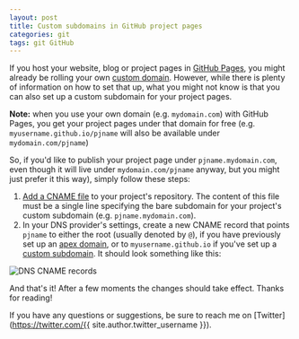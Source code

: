 ```yaml
---
layout: post
title: Custom subdomains in GitHub project pages
categories: git
tags: git GitHub
---
```


If you host your website, blog or project pages in [GitHub Pages](https://pages.github.com/), you might already be rolling your own [custom domain](https://help.github.com/articles/setting-up-a-custom-domain-with-github-pages/). However, while there is plenty of information on how to set that up, what you might not know is that you can also set up a custom subdomain for your project pages.

<!--more-->
<p class="message"><strong>Note:</strong> when you use your own domain (e.g. <code>mydomain.com</code>) with GitHub Pages, you get your project pages under that domain for free (e.g. <code>myusername.github.io/pjname</code> will also be available under <code>mydomain.com/pjname</code>)</p>

So, if you'd like to publish your project page under `pjname.mydomain.com`, even though it will live under `mydomain.com/pjname` anyway, but you might just prefer it this way), simply follow these steps:

1. [Add a CNAME file](https://help.github.com/articles/adding-a-cname-file-to-your-repository/) to your project's repository. The content of this file must be a single line specifying the bare subdomain for your project's custom subdomain (e.g. `pjname.mydomain.com`).
2. In your DNS provider's settings, create a new CNAME record that points `pjname` to either the root (usually denoted by `@`), if you have previously set up an [apex domain](https://help.github.com/articles/about-custom-domains-for-github-pages-sites/#apex-domains), or to `myusername.github.io` if you've set up a [custom subdomain](https://help.github.com/articles/about-custom-domains-for-github-pages-sites/#subdomains). It should look something like this:

<img title="DNS CNAME records" src="https://cloud.githubusercontent.com/assets/661909/10079183/f59da364-62e8-11e5-9f48-da75657059f6.png">

And that's it! After a few moments the changes should take effect. Thanks for reading!

If you have any questions or suggestions, be sure to reach me on [Twitter](https://twitter.com/{{ site.author.twitter_username }}).
